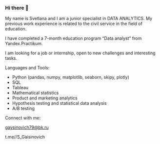 ### Hi there 👋

My name is Svetlana and I am a junior specialist in DATA ANALYTICS. My previous work experience is related to the civil service in the field of education.

I have completed a 7-month education program “Data analyst” from Yandex.Practikum.

I am looking for a job or internship, open to new challenges and interesting tasks.

Languages and Tools:
  - Python (pandas, numpy, matplotlib, seaborn, skipy, plotly)   
  - SQL    
  - Tableau   
  - Mathematical statistics  
  - Product and marketing analytics  
  - Hypothesis testing and statistical data analysis  
  - A/B testing  

Connect with me:

gaysinovich79@bk.ru

t.me//S_Gaisinovich
